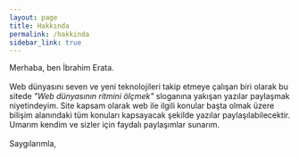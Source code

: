 ```yaml
---
layout: page
title: Hakkında
permalink: /hakkinda
sidebar_link: true
---
```


<p class="message">
Merhaba, ben İbrahim Erata.<br><br>
Web dünyasını seven ve yeni teknolojileri takip etmeye çalışan biri olarak bu sitede <i>"Web dünyasının ritmini ölçmek"</i> sloganına yakışan yazılar paylaşmak niyetindeyim. Site kapsam olarak web ile ilgili konular başta olmak üzere bilişim alanındaki tüm konuları kapsayacak şekilde yazılar paylaşılabilecektir. Umarım kendim ve sizler için faydalı paylaşımlar sunarım.<br><br>
Saygılarımla,
</p>
